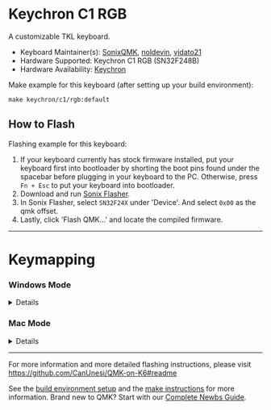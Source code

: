 # Keychron C1 RGB

A customizable TKL keyboard.

* Keyboard Maintainer(s): [SonixQMK](https://github.com/SonixQMK), [noldevin](https://github.com/noldevin), [vjdato21](https://github.com/vjdato21)
* Hardware Supported: Keychron C1 RGB (SN32F248B)
* Hardware Availability: [Keychron](https://www.keychron.com/products/keychron-c1-wired-mechanical-keyboard)

Make example for this keyboard (after setting up your build environment):

    make keychron/c1/rgb:default

## How to Flash
Flashing example for this keyboard:
1. If your keyboard currently has stock firmware installed, put your keyboard first into bootloader by shorting the boot pins found under the spacebar before plugging in your keyboard to the PC. Otherwise, press `Fn + Esc` to put your keyboard into bootloader.
1. Download and run [Sonix Flasher](https://github.com/SonixQMK/sonix-flasher/releases/latest).
1. In Sonix Flasher, select `SN32F24X` under 'Device'. And select `0x00` as the qmk offset.
1. Lastly, click 'Flash QMK...' and locate the compiled firmware.

* * *
# Keymapping
### Windows Mode
<details>

Without Fn | With Fn
---------- | -------
F1 | Decrease PC Brightness
F2 | Increase PC Brightness
F3 | Task View
F4 | File Explorer
F5 | Decrease KB Brightness
F6 | Increase KB Brightness
F7 | Previous Track
F8 | Play/Pause Track
F9 | Next Track
F10 | Mute
F11 | Decrease Volume
F12 | Increase Volume
Print Screen | Snip & Sketch
Cortana / Microsoft Teams | None
Cycle RGB Mode | Toggle RGB
⊞ | GUI Lock Toggle
Home | NKRO Toggle
↑ | Increase RGB Hue
← | Decrease RGB Saturation
↓ | Decrease RGB Hue
→ | Increase RGB Saturation

</details>

### Mac Mode
<details>

Without Fn | With Fn
---------- | -------
F1 | Decrease PC Brightness
F2 | Increase PC Brightness
F3 | Mission Control
F4 | None
F5 | Decrease KB Brightness
F6 | Increase KB Brightness
F7 | Previous Track
F8 | Play/Pause Track
F9 | Next Track
F10 | Mute
F11 | Decrease Volume
F12 | Increase Volume
Take a screenshot (whole screen) | Take a screenshot (specific area)
Siri (hold down) | None
Cycle RGB Mode | Toggle RGB
⌘ | GUI Lock Toggle
Home | NKRO Toggle
↑ | Increase RGB Hue
← | Decrease RGB Saturation
↓ | Decrease RGB Hue
→ | Increase RGB Saturation
</details>

* * *

For more information and more detailed flashing instructions, please visit https://github.com/CanUnesi/QMK-on-K6#readme

See the [build environment setup](https://docs.qmk.fm/#/getting_started_build_tools) and the [make instructions](https://docs.qmk.fm/#/getting_started_make_guide) for more information. Brand new to QMK? Start with our [Complete Newbs Guide](https://docs.qmk.fm/#/newbs).
